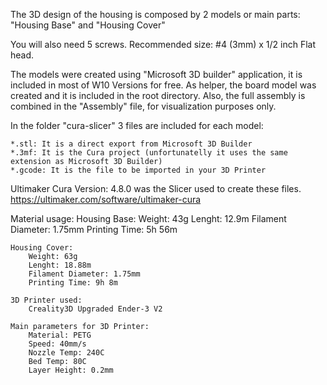 The 3D design of the housing is composed by 2 models or main parts:
	"Housing Base" and "Housing Cover" 

You will also need 5 screws. Recommended size: #4 (3mm) x 1/2 inch Flat head.

The models were created using "Microsoft 3D builder" application, it is included in most of W10 Versions for free.
	As helper, the board model was created and it is included in the root directory.
	Also, the full assembly is combined in the "Assembly" file, for visualization purposes only.

In the folder "cura-slicer" 3 files are included for each model:

	*.stl: It is a direct export from Microsoft 3D Builder
	*.3mf: It is the Cura project (unfortunatelly it uses the same extension as Microsoft 3D Builder) 
	*.gcode: It is the file to be imported in your 3D Printer
	

Ultimaker Cura Version: 4.8.0 was the Slicer used to create these files.
	<https://ultimaker.com/software/ultimaker-cura>

Material usage:
	Housing Base:
		Weight: 43g
		Lenght: 12.9m 
		Filament Diameter: 1.75mm
		Printing Time: 5h 56m

	Housing Cover:
		Weight: 63g
		Lenght: 18.88m 
		Filament Diameter: 1.75mm
		Printing Time: 9h 8m

	3D Printer used:
		Creality3D Upgraded Ender-3 V2

	Main parameters for 3D Printer:
		Material: PETG
		Speed: 40mm/s
		Nozzle Temp: 240C
		Bed Temp: 80C
		Layer Height: 0.2mm
